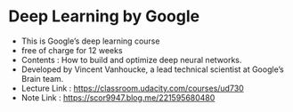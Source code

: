 # Deep Learning by Google
* This is Google’s deep learning course
* free of charge for 12 weeks
* Contents : How to build and optimize deep neural networks.
* Developed by Vincent Vanhoucke, a lead technical scientist at Google’s Brain team.
* Lecture Link : https://classroom.udacity.com/courses/ud730
* Note Link : https://scor9947.blog.me/221595680480
